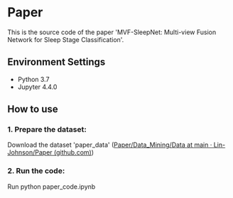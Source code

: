 # Paper

This is the source code of the paper 'MVF-SleepNet: Multi-view Fusion Network for Sleep Stage Classification'. 

## Environment Settings

- Python 3.7
- Jupyter 4.4.0

## How to use

### 1. Prepare the dataset:

Download the dataset 'paper_data' ([Paper/Data_Mining/Data at main · Lin-Johnson/Paper (github.com)](https://github.com/Lin-Johnson/Paper/tree/main/Data_Mining/Data))

### 2. Run the code:

Run python paper_code.ipynb